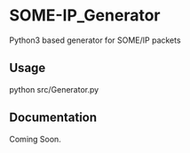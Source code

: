 # SOME-IP_Generator
Python3 based generator for SOME/IP packets

## Usage

python src/Generator.py

## Documentation

Coming Soon.
